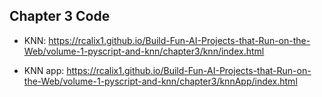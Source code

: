## Chapter 3 Code


* KNN: https://rcalix1.github.io/Build-Fun-AI-Projects-that-Run-on-the-Web/volume-1-pyscript-and-knn/chapter3/knn/index.html

* KNN app: https://rcalix1.github.io/Build-Fun-AI-Projects-that-Run-on-the-Web/volume-1-pyscript-and-knn/chapter3/knnApp/index.html

